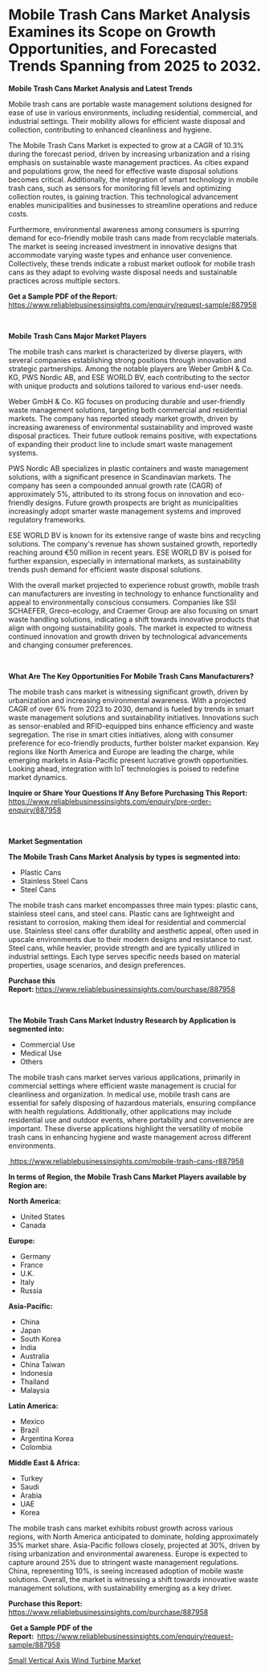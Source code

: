 <p><h1>Mobile Trash Cans Market Analysis Examines its Scope on Growth Opportunities, and Forecasted Trends Spanning from 2025 to 2032.</h1></p><p><strong>Mobile Trash Cans Market Analysis and Latest Trends</strong></p>
<p><p>Mobile trash cans are portable waste management solutions designed for ease of use in various environments, including residential, commercial, and industrial settings. Their mobility allows for efficient waste disposal and collection, contributing to enhanced cleanliness and hygiene.</p><p>The Mobile Trash Cans Market is expected to grow at a CAGR of 10.3% during the forecast period, driven by increasing urbanization and a rising emphasis on sustainable waste management practices. As cities expand and populations grow, the need for effective waste disposal solutions becomes critical. Additionally, the integration of smart technology in mobile trash cans, such as sensors for monitoring fill levels and optimizing collection routes, is gaining traction. This technological advancement enables municipalities and businesses to streamline operations and reduce costs.</p><p>Furthermore, environmental awareness among consumers is spurring demand for eco-friendly mobile trash cans made from recyclable materials. The market is seeing increased investment in innovative designs that accommodate varying waste types and enhance user convenience. Collectively, these trends indicate a robust market outlook for mobile trash cans as they adapt to evolving waste disposal needs and sustainable practices across multiple sectors.</p></p>
<p><strong>Get a Sample PDF of the Report:&nbsp;</strong> <a href="https://www.reliablebusinessinsights.com/enquiry/request-sample/887958?utm_campaign=2234&utm_medium=2&utm_source=Github&utm_content=ia&utm_term=18022025&utm_id=mobile-trash-cans">https://www.reliablebusinessinsights.com/enquiry/request-sample/887958</a></p>
<p>&nbsp;</p>
<p><strong>Mobile Trash Cans Major Market Players</strong></p>
<p><p>The mobile trash cans market is characterized by diverse players, with several companies establishing strong positions through innovation and strategic partnerships. Among the notable players are Weber GmbH & Co. KG, PWS Nordic AB, and ESE WORLD BV, each contributing to the sector with unique products and solutions tailored to various end-user needs.</p><p>Weber GmbH & Co. KG focuses on producing durable and user-friendly waste management solutions, targeting both commercial and residential markets. The company has reported steady market growth, driven by increasing awareness of environmental sustainability and improved waste disposal practices. Their future outlook remains positive, with expectations of expanding their product line to include smart waste management systems.</p><p>PWS Nordic AB specializes in plastic containers and waste management solutions, with a significant presence in Scandinavian markets. The company has seen a compounded annual growth rate (CAGR) of approximately 5%, attributed to its strong focus on innovation and eco-friendly designs. Future growth prospects are bright as municipalities increasingly adopt smarter waste management systems and improved regulatory frameworks.</p><p>ESE WORLD BV is known for its extensive range of waste bins and recycling solutions. The company's revenue has shown sustained growth, reportedly reaching around €50 million in recent years. ESE WORLD BV is poised for further expansion, especially in international markets, as sustainability trends push demand for efficient waste disposal solutions.</p><p>With the overall market projected to experience robust growth, mobile trash can manufacturers are investing in technology to enhance functionality and appeal to environmentally conscious consumers. Companies like SSI SCHAEFER, Greco-ecology, and Craemer Group are also focusing on smart waste handling solutions, indicating a shift towards innovative products that align with ongoing sustainability goals. The market is expected to witness continued innovation and growth driven by technological advancements and changing consumer preferences.</p></p>
<p>&nbsp;</p>
<p><strong>What Are The Key Opportunities For Mobile Trash Cans Manufacturers?</strong></p>
<p><p>The mobile trash cans market is witnessing significant growth, driven by urbanization and increasing environmental awareness. With a projected CAGR of over 6% from 2023 to 2030, demand is fueled by trends in smart waste management solutions and sustainability initiatives. Innovations such as sensor-enabled and RFID-equipped bins enhance efficiency and waste segregation. The rise in smart cities initiatives, along with consumer preference for eco-friendly products, further bolster market expansion. Key regions like North America and Europe are leading the charge, while emerging markets in Asia-Pacific present lucrative growth opportunities. Looking ahead, integration with IoT technologies is poised to redefine market dynamics.</p></p>
<p><strong>Inquire or Share Your Questions If Any Before Purchasing This Report:</strong> <a href="https://www.reliablebusinessinsights.com/enquiry/pre-order-enquiry/887958?utm_campaign=2234&utm_medium=2&utm_source=Github&utm_content=ia&utm_term=18022025&utm_id=mobile-trash-cans">https://www.reliablebusinessinsights.com/enquiry/pre-order-enquiry/887958</a></p>
<p>&nbsp;</p>
<p><strong>Market Segmentation</strong></p>
<p><strong>The Mobile Trash Cans Market Analysis by types is segmented into:</strong></p>
<p><ul><li>Plastic Cans</li><li>Stainless Steel Cans</li><li>Steel Cans</li></ul></p>
<p><p>The mobile trash cans market encompasses three main types: plastic cans, stainless steel cans, and steel cans. Plastic cans are lightweight and resistant to corrosion, making them ideal for residential and commercial use. Stainless steel cans offer durability and aesthetic appeal, often used in upscale environments due to their modern designs and resistance to rust. Steel cans, while heavier, provide strength and are typically utilized in industrial settings. Each type serves specific needs based on material properties, usage scenarios, and design preferences.</p></p>
<p><strong>Purchase this Report:&nbsp;</strong><a href="https://www.reliablebusinessinsights.com/purchase/887958?utm_campaign=2234&utm_medium=2&utm_source=Github&utm_content=ia&utm_term=18022025&utm_id=mobile-trash-cans">https://www.reliablebusinessinsights.com/purchase/887958</a></p>
<p>&nbsp;</p>
<p><strong>The Mobile Trash Cans Market Industry Research by Application is segmented into:</strong></p>
<p><ul><li>Commercial Use</li><li>Medical Use</li><li>Others</li></ul></p>
<p><p>The mobile trash cans market serves various applications, primarily in commercial settings where efficient waste management is crucial for cleanliness and organization. In medical use, mobile trash cans are essential for safely disposing of hazardous materials, ensuring compliance with health regulations. Additionally, other applications may include residential use and outdoor events, where portability and convenience are important. These diverse applications highlight the versatility of mobile trash cans in enhancing hygiene and waste management across different environments.</p></p>
<p><a href="https://www.reliablebusinessinsights.com/mobile-trash-cans-r887958?utm_campaign=2234&utm_medium=2&utm_source=Github&utm_content=ia&utm_term=18022025&utm_id=mobile-trash-cans">&nbsp;https://www.reliablebusinessinsights.com/mobile-trash-cans-r887958</a></p>
<p><strong>In terms of Region, the Mobile Trash Cans Market Players available by Region are:</strong></p>
<p>
    <p> <strong> North America: </strong>
        <ul>
            <li>United States</li>
            <li>Canada</li>
        </ul>
        </p> 
    <p> <strong> Europe: </strong>
        <ul>
            <li>Germany</li>
            <li>France</li>
            <li>U.K.</li>
            <li>Italy</li>
            <li>Russia</li>
        </ul>
        </p> 
    <p> <strong> Asia-Pacific: </strong>
        <ul>
            <li>China</li>
            <li>Japan</li>
            <li>South Korea</li>
            <li>India</li>
            <li>Australia</li>
            <li>China Taiwan</li>
            <li>Indonesia</li>
            <li>Thailand</li>
            <li>Malaysia</li>
        </ul>
        </p> 
    <p> <strong> Latin America: </strong>
        <ul>
            <li>Mexico</li>
            <li>Brazil</li>
            <li>Argentina Korea</li>
            <li>Colombia</li>
        </ul>
        </p> 
    <p> <strong> Middle East & Africa: </strong>
        <ul>
            <li>Turkey</li>
            <li>Saudi</li>
            <li>Arabia</li>
            <li>UAE</li>
            <li>Korea</li>
        </ul>
    </p>
    </p>
<p><p>The mobile trash cans market exhibits robust growth across various regions, with North America anticipated to dominate, holding approximately 35% market share. Asia-Pacific follows closely, projected at 30%, driven by rising urbanization and environmental awareness. Europe is expected to capture around 25% due to stringent waste management regulations. China, representing 10%, is seeing increased adoption of mobile waste solutions. Overall, the market is witnessing a shift towards innovative waste management solutions, with sustainability emerging as a key driver.</p></p>
<p><strong>Purchase this Report: </strong><a href="https://www.reliablebusinessinsights.com/purchase/887958?utm_campaign=2234&utm_medium=2&utm_source=Github&utm_content=ia&utm_term=18022025&utm_id=mobile-trash-cans">https://www.reliablebusinessinsights.com/purchase/887958</a></p>
<p>&nbsp;<strong>Get a Sample PDF of the Report:&nbsp;&nbsp;</strong><a href="https://www.reliablebusinessinsights.com/enquiry/request-sample/887958?utm_campaign=2234&utm_medium=2&utm_source=Github&utm_content=ia&utm_term=18022025&utm_id=mobile-trash-cans">https://www.reliablebusinessinsights.com/enquiry/request-sample/887958</a></p>
<p><strong></strong></p>
<p><p><a href="https://github.com/hillsmyung726/Market-Research-Report-List-1/blob/main/small-vertical-axis-wind-turbine-market.md?utm_campaign=2234&utm_medium=2&utm_source=Github&utm_content=ia&utm_term=18022025&utm_id=mobile-trash-cans">Small Vertical Axis Wind Turbine Market</a></p></p>